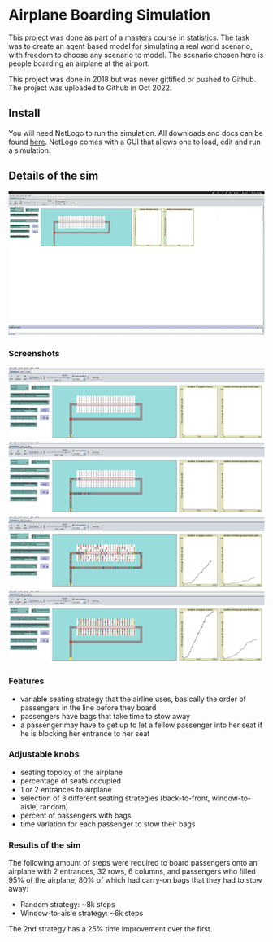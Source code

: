 # Airplane Boarding Simulation

This project was done as part of a masters course in statistics. The task was to create an agent based model for simulating a real world scenario, with freedom to choose any scenario to model. The scenario chosen here is people boarding an airplane at the airport.

This project was done in 2018 but was never gittified or pushed to Github. The project was uploaded to Github in Oct 2022.

## Install

You will need NetLogo to run the simulation. All downloads and docs can be found [here](https://ccl.northwestern.edu/netlogo/). NetLogo comes with a GUI that allows one to load, edit and run a simulation.

## Details of the sim

![Full run](/Screenshots/screencast.gif)

### Screenshots

![Setup](/Screenshots/0_setup.png?raw=true "Setup")
![Start](/Screenshots/1_start.png?raw=true "Start")
![Mid](/Screenshots/2_mid.png?raw=true "Mid")
![End](/Screenshots/3_end.png?raw=true "End")

### Features

- variable seating strategy that the airline uses, basically the order of passengers in the line before they board
- passengers have bags that take time to stow away
- a passenger may have to get up to let a fellow passenger into her seat if he is blocking her entrance to her seat

### Adjustable knobs

- seating topoloy of the airplane
- percentage of seats occupied
- 1 or 2 entrances to airplane
- selection of 3 different seating strategies (back-to-front, window-to-aisle, random)
- percent of passengers with bags
- time variation for each passenger to stow their bags

### Results of the sim

The following amount of steps were required to board passengers onto an airplane with 2 entrances, 32 rows, 6 columns, and passengers who filled 95% of the airplane, 80% of which had carry-on bags that they had to stow away:
- Random strategy: ~8k steps
- Window-to-aisle strategy: ~6k steps

The 2nd strategy has a 25% time improvement over the first.




